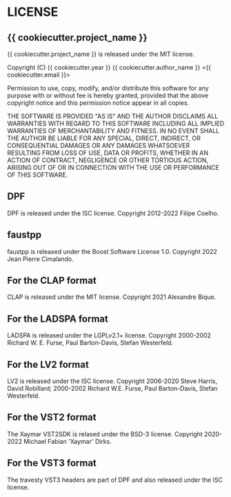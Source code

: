 # LICENSE

## {{ cookiecutter.project_name }}

{{ cookiecutter.project_name }} is released under the MIT license.

Copyright (C) {{ cookiecutter.year }} {{ cookiecutter.author_name }} <{{ cookiecutter.email }}>

Permission to use, copy, modify, and/or distribute this software for any
purpose with or without fee is hereby granted, provided that the above
copyright notice and this permission notice appear in all copies.

THE SOFTWARE IS PROVIDED "AS IS" AND THE AUTHOR DISCLAIMS ALL WARRANTIES WITH
REGARD TO THIS SOFTWARE INCLUDING ALL IMPLIED WARRANTIES OF MERCHANTABILITY AND
FITNESS. IN NO EVENT SHALL THE AUTHOR BE LIABLE FOR ANY SPECIAL, DIRECT,
INDIRECT, OR CONSEQUENTIAL DAMAGES OR ANY DAMAGES WHATSOEVER RESULTING FROM
LOSS OF USE, DATA OR PROFITS, WHETHER IN AN ACTION OF CONTRACT, NEGLIGENCE OR
OTHER TORTIOUS ACTION, ARISING OUT OF OR IN CONNECTION WITH THE USE OR
PERFORMANCE OF THIS SOFTWARE.


## DPF

DPF is released under the ISC license. Copyright 2012-2022 Filipe Coelho.


## faustpp

faustpp is released under the Boost Software License 1.0. Copyright 2022 Jean
Pierre Cimalando.


## For the CLAP format

CLAP is released under the MIT license. Copyright 2021 Alexandre Bique.


## For the LADSPA format

LADSPA is released under the LGPLv2.1+ license. Copyright 2000-2002 Richard W.
E. Furse, Paul Barton-Davis, Stefan Westerfeld.


## For the LV2 format

LV2 is released under the ISC license. Copyright 2006-2020 Steve Harris, David
Robillard; 2000-2002 Richard W.E. Furse, Paul Barton-Davis, Stefan Westerfeld.


## For the VST2 format

The Xaymar VST2SDK is relased under the BSD-3 license. Copyright 2020-2022
Michael Fabian 'Xaymar' Dirks.


## For the VST3 format

The travesty VST3 headers are part of DPF and also released under the ISC
license.
